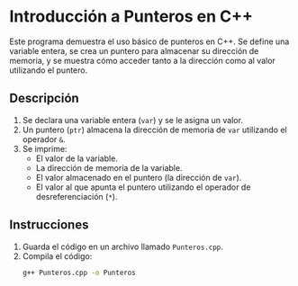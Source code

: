 # Introducción a Punteros en C++

Este programa demuestra el uso básico de punteros en C++. Se define una variable entera, se crea un puntero para almacenar su dirección de memoria, y se muestra cómo acceder tanto a la dirección como al valor utilizando el puntero.

## Descripción

1. Se declara una variable entera (`var`) y se le asigna un valor.
2. Un puntero (`ptr`) almacena la dirección de memoria de `var` utilizando el operador `&`.
3. Se imprime:
   - El valor de la variable.
   - La dirección de memoria de la variable.
   - El valor almacenado en el puntero (la dirección de `var`).
   - El valor al que apunta el puntero utilizando el operador de desreferenciación (`*`).

## Instrucciones

1. Guarda el código en un archivo llamado `Punteros.cpp`.
2. Compila el código:
   ```bash
   g++ Punteros.cpp -o Punteros

